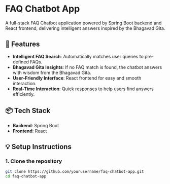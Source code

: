 # FAQ Chatbot App

A full-stack FAQ Chatbot application powered by Spring Boot backend and React frontend, delivering intelligent answers inspired by the Bhagavad Gita.

## 🚀 Features
- **Intelligent FAQ Search**: Automatically matches user queries to pre-defined FAQs.
- **Bhagavad Gita Insights**: If no FAQ match is found, the chatbot answers with wisdom from the Bhagavad Gita.
- **User-Friendly Interface**: React frontend for easy and smooth interaction.
- **Real-Time Interaction**: Quick responses to help users find answers efficiently.

## 📦 Tech Stack
- **Backend**: Spring Boot
- **Frontend**: React

## 💡 Setup Instructions

### 1. Clone the repository
```bash
git clone https://github.com/yourusername/faq-chatbot-app.git
cd faq-chatbot-app
